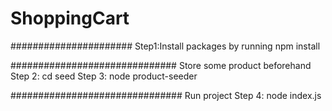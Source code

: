 # ShoppingCart
 
######################
Step1:Install packages by running npm install

##############################
Store some product beforehand
Step 2: cd seed
Step 3: node product-seeder

###############################
Run project
Step 4: node index.js
